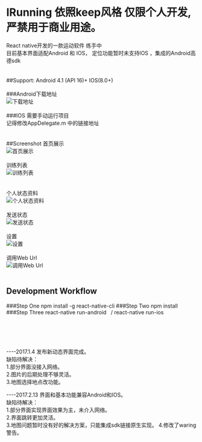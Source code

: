 # IRunning 依照keep风格 仅限个人开发,严禁用于商业用途。
React native开发的一款运动软件  练手中 </br>
目前基本界面适配Android 和 IOS， 定位功能暂时未支持IOS ，集成的Android高德sdk</br>
</br>
</br>
##Support: Android 4.1 (API 16)+ IOS(8.0+)
</br>
</br>
###Android下载地址 </br>
![下载地址](https://github.com/zetaoWu/IRunning/blob/master/display/F84B3644C4872827C2535DD511B5E057.png)</br>
</br>
###IOS 需要手动运行项目</br> 
记得修改AppDelegate.m 中的链接地址
</br>
</br>
</br>
##Screenshot
首页展示 </br>
![首页展示](https://github.com/zetaoWu/IRunning/blob/master/display/3E76B868B4B284621BC8E3B9C53D36F8.jpg)</br>
</br>
训练列表 </br>
![训练列表](https://github.com/zetaoWu/IRunning/blob/master/display/458A29A3AA88F64C32C6F576F3169023.jpg)</br>
</br>
</br>
个人状态资料 </br>
![个人状态资料](https://github.com/zetaoWu/IRunning/blob/master/display/3E08D00BE8A4CA8AC0CBA3F76293BA12.jpg)</br>
</br>
发送状态 </br>
![发送状态](https://github.com/zetaoWu/IRunning/blob/master/display/B6769AD0C7D47B552939600287999A7F.jpg)</br>
</br>
设置 </br>
![设置](https://github.com/zetaoWu/IRunning/blob/master/display/51B614FDDED46B08ECE144B85D9DE7FC.jpg)</br>
</br>
调用Web Url </br>
![调用Web Url](https://github.com/zetaoWu/IRunning/blob/master/display/86BD8EA6095C74B1AEC7FFFC6ACE4825.jpg)</br>
</br>
 
 

Development Workflow
------- 
###Step One
  npm install -g react-native-cli
###Step Two
  npm install
###Step Three
  react-native run-android   /  react-native run-ios
</br>
</br>
</br>
</br>
</br>
</br>
----2017.1.4 发布新动态界面完成。</br>
缺陷待解决：</br>
1.部分界面没接入网络。</br>
2.图片的后期处理不够灵活。</br>
3.地图选择地点改功能。</br>


----2017.2.13 界面和基本功能兼容Android和IOS。</br>
缺陷待解决：</br>
1.部分界面实现界面效果为主，未介入网络。</br>
2.界面跳转更加灵活。</br>
3.地图问题暂时没有好的解决方案，只能集成sdk链接原生实现。
4.修改了waring 警告。


